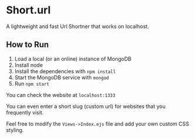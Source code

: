 # Short.url
A lightweight and fast Url Shortner that works on localhost.

## How to Run

1) Load a local (or an online) instance of MongoDB
2) Install node
3) Install the dependencies with `npm install`
4) Start the MongoDB service with `mongod` 
5) Run `npm start`

You can check the website at `localhost:1333`

You can even enter a short slug (custom url) for websites that you frequently visit. 

Feel free to modify the `Views->Index.ejs` file and add your own custom CSS styling. 
